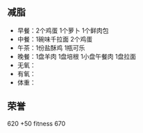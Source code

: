 ## 减脂 ##
* 早餐：2个鸡蛋 1个萝卜 1个鲜肉包
* 中餐：1碗味千拉面 2个鸡蛋
* 午茶：1份盐酥鸡 1瓶可乐
* 晚餐：1盘羊肉 1盘培根 1小盘午餐肉 1盘拉面
* 无氧：
* 有氧：
* 体重：


## 荣誉 ##
620
+50 fitness
670
